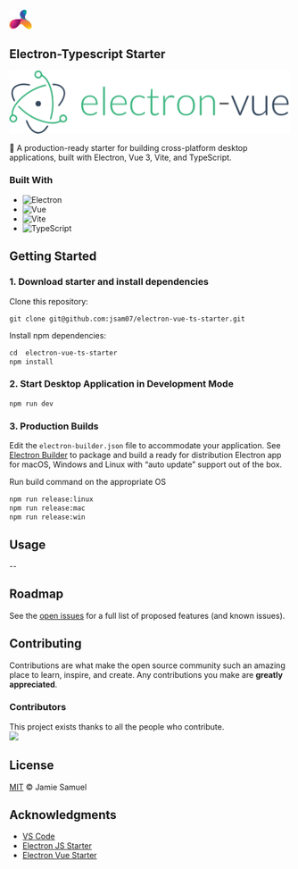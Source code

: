 <div id="top"></div>

<!-- PROJECT LOGO -->
<br />

  <a align="left" href="https://github.com/BCIT-DDC">
    <img src="./assets/images/logo.svg" alt="Logo" width="40">
  </a>

  <!-- ABOUT THE PROJECT -->

## Electron-Typescript Starter

[![Electron Logo](./assets/images/electron-vue.png)](https://electronjs.org)

🚀 A production-ready starter for building cross-platform desktop applications, built with Electron, Vue 3, Vite, and TypeScript.

### Built With

-   ![Electron](https://img.shields.io/badge/-Electron-050B1E?&logo=Electron)
-   ![Vue](https://img.shields.io/badge/-Vue-050B1E?&logo=vuedotjs)
-   ![Vite](https://img.shields.io/badge/-Vite-050B1E?&logo=Vite)
-   ![TypeScript](https://img.shields.io/badge/-TypeScript-050B1E?&logo=TypeScript)

<!-- GETTING STARTED -->

## Getting Started

### 1. Download starter and install dependencies

Clone this repository:

```
git clone git@github.com:jsam07/electron-vue-ts-starter.git
```

Install npm dependencies:

```
cd  electron-vue-ts-starter
npm install
```

### 2. Start Desktop Application in Development Mode

```
npm run dev
```

### 3. Production Builds

Edit the `electron-builder.json` file to accommodate your application. See [Electron Builder](https://www.electron.build/) to package and build a ready for distribution Electron app for macOS, Windows and Linux with “auto update” support out of the box.

Run build command on the appropriate OS

```
npm run release:linux
npm run release:mac
npm run release:win
```

<!-- USAGE EXAMPLES -->

## Usage

--

<!-- ROADMAP -->

## Roadmap

<!-- -   [x] Add Changelog -->

See the [open issues](https://github.com/jsam07/electron-vue-ts-starter/issues) for a full list of proposed features (and known issues).

<!-- CONTRIBUTING -->

## Contributing

Contributions are what make the open source community such an amazing place to learn, inspire, and create. Any contributions you make are **greatly appreciated**.

<!-- If you would like to contribute, please have a look at our [contributing guidelines](https://github.com/BCIT-DDC/docs/blob/main/contributing.md). -->

### Contributors

This project exists thanks to all the people who contribute.
<br/>
<a href="https://github.com/jsam07/electron-vue-ts-starter/graphs/contributors">
<img src="https://contrib.rocks/image?repo=jsam07/electron-vue-ts-starter" height="40"/>
</a>

<!-- TESTING -->

<!-- ## TESTING -->

<!-- LINTING -->

<!-- ## Linting -->

<!-- LICENSE -->

## License

[MIT](LICENSE.md) © Jamie Samuel

<!-- ACKNOWLEDGMENTS -->

## Acknowledgments

-   [VS Code](https://github.com/microsoft/vscode)
-   [Electron JS Starter](https://github.com/electron/electron-quick-start)
-   [Electron Vue Starter](https://github.com/SimulatedGREG/electron-vue)
